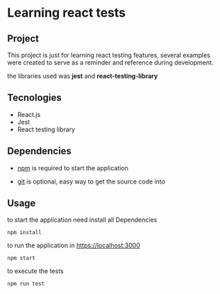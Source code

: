 # Learning react tests

## Project

This project is just for learning react testing features, several examples were created to serve as a reminder and reference during development.

the libraries used was **jest** and **react-testing-library**

## Tecnologies

- React.js
- Jest
- React testing library

## Dependencies

- [npm](https://nodejs.org/en/) is required to start the application

- [git](https://nodejs.org/en/) is optional, easy way to get the source code into

## Usage

to start the application need install all Dependencies

```
npm install
```

to run the application in [https://localhost:3000](https://localhost:3000)

```
npm start
```

to execute the tests

```
npm run test
```
